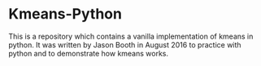 # Kmeans-Python

This is a repository which contains a vanilla implementation of kmeans in python. It was written by Jason Booth in August
2016 to practice with python and to demonstrate how kmeans works.
